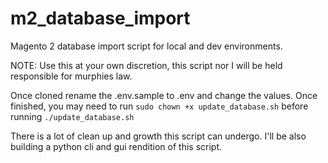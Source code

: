 # m2_database_import
Magento 2 database import script for local and dev environments.

NOTE: Use this at your own discretion, this script nor I will be held responsible for murphies law.

Once cloned rename the .env.sample to .env and change the values. Once finished, you may need to run `sudo chown +x update_database.sh` before running `./update_database.sh`

There is a lot of clean up and growth this script can undergo. I'll be also building a python cli and gui rendition of this script. 
